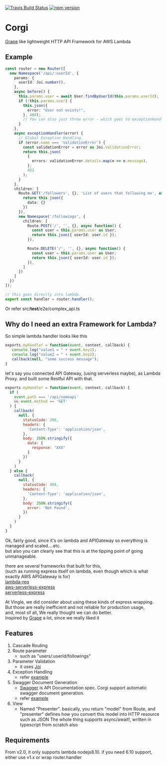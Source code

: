 [![Travis Build Status](https://travis-ci.org/balmbees/corgi.svg?branch=master)](https://travis-ci.org/balmbees/corgi)
[![npm version](https://badge.fury.io/js/vingle-corgi.svg)](https://badge.fury.io/js/vingle-corgi)

# Corgi
[Grape](https://github.com/ruby-grape/grape) like lightweight HTTP API Framework for AWS Lambda

## Example
```typescript
const router = new Router([
  new Namespace('/api/:userId', {
    params: {
      userId: Joi.number(),
    },
    async before() {
      this.params.user = await User.findByUserId(this.params.userId);
      if (!this.params.user) {
        this.json({
          error: "User not exists!",
        }, 404);
        // You can also just throw error - which goes to exceptionHandler
      }
    },
    async exceptionHandler(error) {
      // Global Exception Handling.
      if (error.name === 'ValidationError') {
        const validationError = error as Joi.ValidationError;
        return this.json(
          {
            errors: validationError.details.map(e => e.message),
          },
          422
        );
      }
    },
    children: [
      Route.GET('/followers', {}, 'List of users that following me', async function() {
        return this.json({
          data: {}
        })
      }),
      new Namespace('/followings', {
        children: [
          Route.POST('/', '', {}, async function() {
            const user = this.params.user as User;
            return this.json({ userId: user.id });
          }),

          Route.DELETE('/', '', {}, async function() {
            const user = this.params.user as User;
            return this.json({ userId: user.id });
          }),
        ]
      })
    ]
  })
]);

// this goes directly into lambda.
export const handler = router.handler();
```

Or refer src/__test__/e2e/complex_api.ts


## Why do I need an extra Framework for Lambda?

So simple lambda handler looks like this

```js
exports.myHandler = function(event, context, callback) {
   console.log("value1 = " + event.key1);
   console.log("value2 = " + event.key2);
   callback(null, "some success message");
}
```

let's say you connected API Gateway, (using serverless maybe),
as Lambda Proxy. and built some Restful API with that.

```js
exports.myHandler = function(event, context, callback) {
  if (
    event.path === '/api/someapi'
    && event.method == 'GET'
  ) {
    callback(
      null, {
        statusCode: 200,
        headers: {
          'Content-Type': 'application/json',
        },
        body: JSON.stringify({
          data: {
            response: "XXX"
          }
        })
      }
    )
  } else {
    callback(
      null, {
        statusCode: 404,
        headers: {
          'Content-Type': 'application/json',
        },
        body: JSON.stringify({
          error: 'Not Found',
        })
      }
    )
  }
}
```

Ok, fairly good, since it's on lambda and APIGateway so everything is managed and scaled....etc.  
but also you can clearly see that this is at the tipping point of going unmanageable. 

there are several frameworks that built for this,  
(such as running express itself on lambda, even though which is what exactly AWS APIGateway is for)  
[lambda-req](https://www.npmjs.com/package/lambda-req)  
[aws-serverless-express](https://github.com/awslabs/aws-serverless-express)  
[serverless-express](https://claudiajs.com/tutorials/serverless-express.html)  

At Vingle, we did consider about using these kinds of express wrapping.  
But those are really inefficient and not reliable for production usage,   
and, most of all, We really thought we can do better.  
Inspired by [Grape](https://github.com/ruby-grape/grape) a lot, since we really liked it

## Features
1. Cascade Routing
2. Route parameter
    - such as "users/:userId/followings"
3. Parameter Validation
    - it uses [Joi](https://github.com/hapijs/joi)
4. Exception Handling
    - refer [example](src/__test__/e2e/complex_api.ts)
5. Swagger Document Generation
    - [Swagger](http://swagger.io/) is API Documentation spec. Corgi support automatic swagger document generation.
    - refer [example](src/swagger/__test__/index_spec.ts#L148)
6. View
    - Named "Presenter". basically, you return "model" from Route, and "presenter" defines how you convert this model into HTTP resource such as JSON
The whole thing supports async/await!, written in typescript from scratch also

## Requirements
From v2.0, it only supports lambda nodejs8.10. if you need 6.10 support, either use v1.x or wrap router.handler
